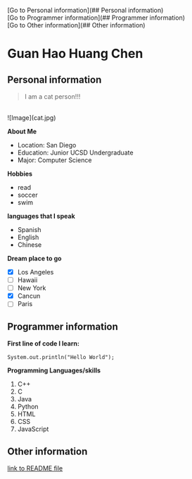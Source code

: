 [Go to Personal information](## Personal information)
<br/>
[Go to Programmer information](## Programmer information)
<br/>
[Go to Other information](## Other information)
# Guan Hao Huang Chen
## Personal information
> I am a cat person!!!
<br/>
![Image](cat.jpg)

**About Me**
- Location: San Diego
- Education: Junior UCSD Undergraduate
- Major: Computer Science

**Hobbies**
- read
- soccer
- swim

**languages that I speak**
- Spanish
- English
- Chinese

**Dream place to go**
- [x]  Los Angeles
- [ ]  Hawaii
- [ ]  New York
- [x]  Cancun
- [ ]  Paris

## Programmer information
**First line of code I learn:**
```
System.out.println("Hello World");
```

**Programming Languages/skills**
1. C++
2. C
3. Java
4. Python
5. HTML
6. CSS
7. JavaScript

## Other information
[link to README file](README.md)
